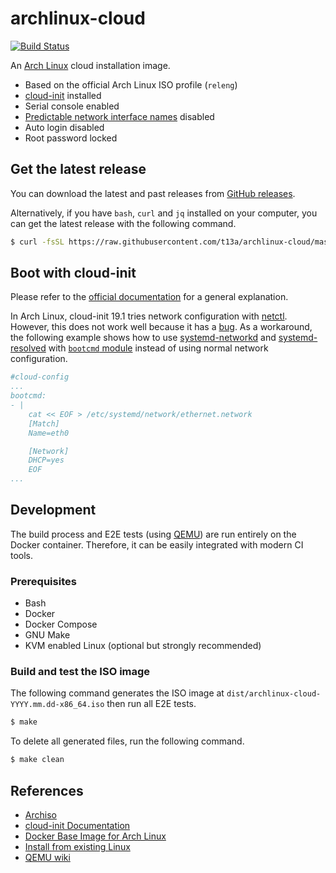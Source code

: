 # archlinux-cloud

[![Build Status](https://travis-ci.org/t13a/archlinux-cloud.svg?branch=master)](https://travis-ci.org/t13a/archlinux-cloud)

An [Arch Linux](https://www.archlinux.org) cloud installation image.

- Based on the official Arch Linux ISO profile (`releng`)
- [cloud-init](https://cloud-init.io) installed
- Serial console enabled
- [Predictable network interface names](https://www.freedesktop.org/wiki/Software/systemd/PredictableNetworkInterfaceNames/) disabled
- Auto login disabled
- Root password locked

## Get the latest release

You can download the latest and past releases from [GitHub releases](https://github.com/t13a/archlinux-cloud/releases).

Alternatively, if you have `bash`, `curl` and `jq` installed on your computer, you can get the latest release with the following command.

```sh
$ curl -fsSL https://raw.githubusercontent.com/t13a/archlinux-cloud/master/get-archlinux-cloud.sh | sh
```

## Boot with cloud-init

Please refer to the [official documentation](https://cloudinit.readthedocs.io/) for a general explanation.

In Arch Linux, cloud-init 19.1 tries network configuration with [netctl](https://wiki.archlinux.org/index.php/Netctl). However, this does not work well because it has a [bug](https://bugs.launchpad.net/cloud-init/+bug/1714495). As a workaround, the following example shows how to use [systemd-networkd](https://wiki.archlinux.org/index.php/Systemd-networkd) and [systemd-resolved](https://wiki.archlinux.org/index.php/Systemd-resolved) with [`bootcmd` module](https://cloudinit.readthedocs.io/en/latest/topics/modules.html#bootcmd) instead of using normal network configuration.

```yaml
#cloud-config
...
bootcmd:
- |
    cat << EOF > /etc/systemd/network/ethernet.network
    [Match]
    Name=eth0

    [Network]
    DHCP=yes
    EOF
...
```

## Development

The build process and E2E tests (using [QEMU](https://www.qemu.org/)) are run entirely on the Docker container. Therefore, it can be easily integrated with modern CI tools.

### Prerequisites

- Bash
- Docker
- Docker Compose
- GNU Make
- KVM enabled Linux (optional but strongly recommended)

### Build and test the ISO image

The following command generates the ISO image at `dist/archlinux-cloud-YYYY.mm.dd-x86_64.iso` then run all E2E tests.

```sh
$ make
```

To delete all generated files, run the following command.

```sh
$ make clean
```

## References

- [Archiso](https://wiki.archlinux.org/index.php/Archiso)
- [cloud-init Documentation](https://cloudinit.readthedocs.io/)
- [Docker Base Image for Arch Linux](https://github.com/archlinux/archlinux-docker)
- [Install from existing Linux](https://wiki.archlinux.org/index.php/Install_from_existing_Linux)
- [QEMU wiki](https://wiki.qemu.org)
